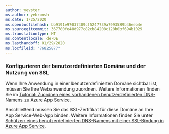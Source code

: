 ```yaml
---
author: yevster
ms.author: yebronsh
ms.date: 1/25/2020
ms.openlocfilehash: bb9191e97037409cf5247739a7993589b46eeb4e
ms.sourcegitcommit: 367780fe48d977c82cb84208c128b0bf694b1029
ms.translationtype: HT
ms.contentlocale: de-DE
ms.lasthandoff: 01/29/2020
ms.locfileid: "76825877"
---
```

### <a name="configure-custom-domain-and-ssl"></a>Konfigurieren der benutzerdefinierten Domäne und der Nutzung von SSL

Wenn Ihre Anwendung in einer benutzerdefinierten Domäne sichtbar ist, müssen Sie Ihre Webanwendung zuordnen. Weitere Informationen finden Sie im [Tutorial: Zuordnen eines vorhandenen benutzerdefinierten DNS-Namens zu Azure App Service](/azure/app-service/app-service-web-tutorial-custom-domain).

Anschließend müssen Sie das SSL-Zertifikat für diese Domäne an Ihre App Service-Web-App binden. Weitere Informationen finden Sie unter [Schützen eines benutzerdefinierten DNS-Namens mit einer SSL-Bindung in Azure App Service](/azure/app-service/app-service-web-tutorial-custom-ssl).
